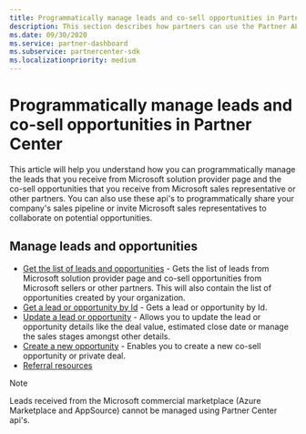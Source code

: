 ```yaml
---
title: Programmatically manage leads and co-sell opportunities in Partner Center
description: This section describes how partners can use the Partner APIs to programmatically manage leads and co-sell opportunities.
ms.date: 09/30/2020
ms.service: partner-dashboard
ms.subservice: partnercenter-sdk
ms.localizationpriority: medium
---
```


# Programmatically manage leads and co-sell opportunities in Partner Center

This article will help you understand how you can programmatically manage the leads that you receive from Microsoft solution provider page and the co-sell opportunities that you receive from Microsoft sales representative or other partners. You can also use these api's to programmatically share your company's sales pipeline or invite Microsoft sales representatives to collaborate on potential opportunities. 

## Manage leads and opportunities

- [Get the list of leads and opportunities](get-a-list-of-referrals.md) - Gets the list of leads from Microsoft solution provider page and co-sell opportunities from Microsoft sellers or other partners. This will also contain the list of opportunities created by your organization.
- [Get a lead or opportunity by Id](get-a-referral-by-Id.md) - Gets a lead or opportunity by Id.
- [Update a lead or opportunity](patch-a-referral.md) - Allows you to update the lead or opportunity details like the deal value, estimated close date or manage the sales stages amongst other details.
- [Create a new opportunity](create-a-referral.md) - Enables you to create a new co-sell opportunity or private deal.
- [Referral resources](referral-resources.md)

> [!Note]
> Leads received from the Microsoft commercial marketplace (Azure Marketplace and AppSource) cannot be managed using Partner Center api's.